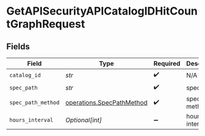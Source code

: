 # GetAPISecurityAPICatalogIDHitCountGraphRequest


## Fields

| Field                                                                  | Type                                                                   | Required                                                               | Description                                                            |
| ---------------------------------------------------------------------- | ---------------------------------------------------------------------- | ---------------------------------------------------------------------- | ---------------------------------------------------------------------- |
| `catalog_id`                                                           | *str*                                                                  | :heavy_check_mark:                                                     | N/A                                                                    |
| `spec_path`                                                            | *str*                                                                  | :heavy_check_mark:                                                     | spec path                                                              |
| `spec_path_method`                                                     | [operations.SpecPathMethod](../../models/operations/specpathmethod.md) | :heavy_check_mark:                                                     | spec path method                                                       |
| `hours_interval`                                                       | *Optional[int]*                                                        | :heavy_minus_sign:                                                     | hours interval                                                         |